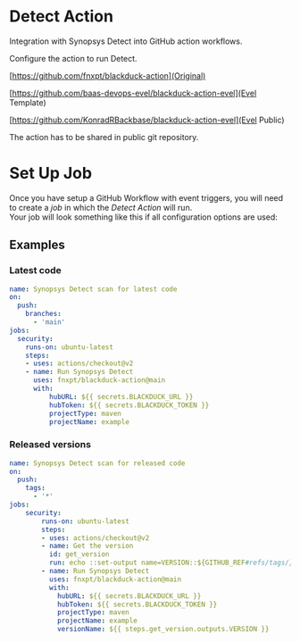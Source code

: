 # Detect Action

Integration with Synopsys Detect into GitHub action workflows.

Configure the action to run Detect.

[https://github.com/fnxpt/blackduck-action](Original)

[https://github.com/baas-devops-evel/blackduck-action-evel](Evel Template)

[https://github.com/KonradRBackbase/blackduck-action-evel](Evel Public)

The action has to be shared in public git repository.

# Set Up Job

Once you have setup a GitHub Workflow with event triggers, you will need to create a _job_ in which the _Detect Action_ will run.  
Your job will look something like this if all configuration options are used:

## Examples

### Latest code

```yaml
name: Synopsys Detect scan for latest code
on:
  push:
    branches:    
      - 'main'
jobs:
  security:
    runs-on: ubuntu-latest
    steps:
    - uses: actions/checkout@v2
    - name: Run Synopsys Detect
      uses: fnxpt/blackduck-action@main
      with:
          hubURL: ${{ secrets.BLACKDUCK_URL }}
          hubToken: ${{ secrets.BLACKDUCK_TOKEN }}
          projectType: maven
          projectName: example
```

### Released versions

```yaml
name: Synopsys Detect scan for released code
on:
  push:
    tags:
      - '*'
jobs:
    security:
        runs-on: ubuntu-latest
        steps:
        - uses: actions/checkout@v2
        - name: Get the version
          id: get_version
          run: echo ::set-output name=VERSION::${GITHUB_REF#refs/tags/}
        - name: Run Synopsys Detect
          uses: fnxpt/blackduck-action@main
          with:
            hubURL: ${{ secrets.BLACKDUCK_URL }}
            hubToken: ${{ secrets.BLACKDUCK_TOKEN }}
            projectType: maven
            projectName: example
            versionName: ${{ steps.get_version.outputs.VERSION }}
```
